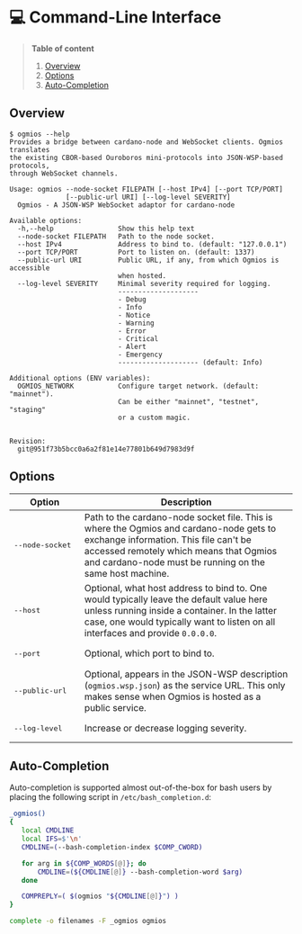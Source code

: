 # :computer: Command-Line Interface

> **Table of content**
>
> 1. [Overview](#overiew)
> 1. [Options](#options)
> 1. [Auto-Completion](#auto-completion)

## Overview

```
$ ogmios --help
Provides a bridge between cardano-node and WebSocket clients. Ogmios translates
the existing CBOR-based Ouroboros mini-protocols into JSON-WSP-based protocols,
through WebSocket channels.

Usage: ogmios --node-socket FILEPATH [--host IPv4] [--port TCP/PORT]
              [--public-url URI] [--log-level SEVERITY]
  Ogmios - A JSON-WSP WebSocket adaptor for cardano-node

Available options:
  -h,--help                Show this help text
  --node-socket FILEPATH   Path to the node socket.
  --host IPv4              Address to bind to. (default: "127.0.0.1")
  --port TCP/PORT          Port to listen on. (default: 1337)
  --public-url URI         Public URL, if any, from which Ogmios is accessible
                           when hosted.
  --log-level SEVERITY     Minimal severity required for logging.
                           --------------------
                           - Debug
                           - Info
                           - Notice
                           - Warning
                           - Error
                           - Critical
                           - Alert
                           - Emergency
                           -------------------- (default: Info)

Additional options (ENV variables):
  OGMIOS_NETWORK           Configure target network. (default: "mainnet").
                           Can be either "mainnet", "testnet", "staging"
                           or a custom magic.


Revision:
  git@951f73b5bcc0a6a2f81e14e77801b649d7983d9f
```

## Options 

| Option                    | Description                                                                                                                                                                                                                           |
| ---                       | ---                                                                                                                                                                                                                                   |
| <pre>--node-socket </pre> | Path to the cardano-node socket file. This is where the Ogmios and cardano-node gets to exchange information. This file can't be accessed remotely which means that Ogmios and cardano-node must be running on the same host machine. |
| <pre>--host        </pre> | Optional, what host address to bind to. One would typically leave the default value here unless running inside a container. In the latter case, one would typically want to listen on all interfaces and provide `0.0.0.0`.           |
| <pre>--port        </pre> | Optional, which port to bind to.                                                                                                                                                                                                      |
| <pre>--public-url  </pre> | Optional, appears in the JSON-WSP description (`ogmios.wsp.json`) as the service URL. This only makes sense when Ogmios is hosted as a public service.                                                                                |
| <pre>--log-level   </pre> | Increase or decrease logging severity.                                                                                                                                                                                                |

## Auto-Completion

Auto-completion is supported almost out-of-the-box for bash users by placing
the following script in `/etc/bash_completion.d`:

```bash
_ogmios()
{
   local CMDLINE
   local IFS=$'\n'
   CMDLINE=(--bash-completion-index $COMP_CWORD)

   for arg in ${COMP_WORDS[@]}; do
       CMDLINE=(${CMDLINE[@]} --bash-completion-word $arg)
   done

   COMPREPLY=( $(ogmios "${CMDLINE[@]}") )
}

complete -o filenames -F _ogmios ogmios
```
